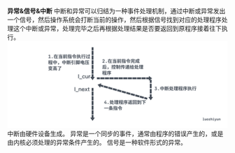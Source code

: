 **异常&信号&中断**
中断和异常可以归结为一种事件处理机制，通过中断或异常发出一个信号，然后操作系统会打断当前的操作，然后根据信号找到对应的处理程序处理这个中断或异常，处理完毕之后再根据处理结果是否要返回到原程序接着往下执行。
![](../images/中断示例.png)
中断由硬件设备生成。
异常是一个同步的事件，通常由程序的错误产生的，或是由内核必须处理的异常条件产生的。
信号是一种软件形式的异常。